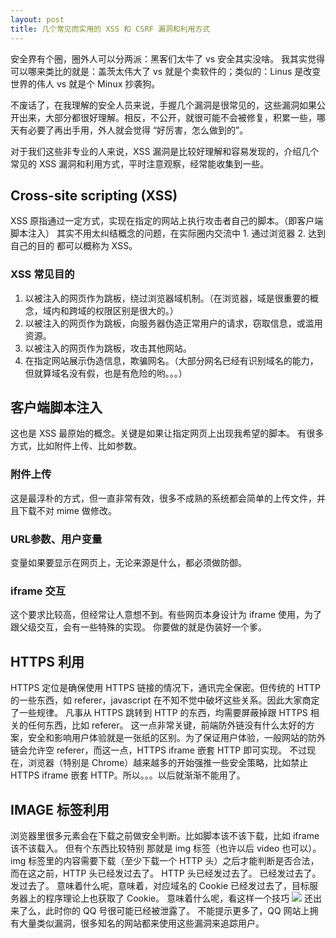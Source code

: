 ```yaml
---
layout: post
title: 几个常见而实用的 XSS 和 CSRF 漏洞和利用方式
---
```



安全界有个圈，圈外人可以分两派：黑客们太牛了 vs 安全其实没啥。
我其实觉得可以哪来类比的就是：盖茨太伟大了 vs 就是个卖软件的；类似的：Linus 是改变世界的伟人 vs 就是个 Minux 抄袭狗。

不废话了，在我理解的安全人员来说，手握几个漏洞是很常见的，这些漏洞如果公开出来，大部分都很好理解。相反，不公开，就很可能不会被修复，积累一些，哪天有必要了再出手用，外人就会觉得 “好厉害，怎么做到的”。

对于我们这些非专业的人来说，XSS 漏洞是比较好理解和容易发现的，介绍几个常见的 XSS 漏洞和利用方式，平时注意观察，经常能收集到一些。

Cross-site scripting (XSS)
----
XSS 原指通过一定方式，实现在指定的网站上执行攻击者自己的脚本。（即客户端脚本注入）
其实不用太纠结概念的问题，在实际圈内交流中 1. 通过浏览器 2. 达到自己的目的 都可以概称为 XSS。
### XSS 常见目的
1. 以被注入的网页作为跳板，绕过浏览器域机制。（在浏览器，域是很重要的概念，域内和跨域的权限区别是很大的。）
2. 以被注入的网页作为跳板，向服务器伪造正常用户的请求，窃取信息，或滥用资源。
3. 以被注入的网页作为跳板，攻击其他网站。
4. 在指定网站展示伪造信息，欺骗网名。（大部分网名已经有识别域名的能力，但就算域名没有假，也是有危险的哟。。。）

客户端脚本注入
----
这也是 XSS 最原始的概念。关键是如果让指定网页上出现我希望的脚本。
有很多方式，比如附件上传、比如参数。
### 附件上传
这是最淳朴的方式，但一直非常有效，很多不成熟的系统都会简单的上传文件，并且下载不对 mime 做修改。
### URL参数、用户变量
变量如果要显示在网页上，无论来源是什么，都必须做防御。
### iframe 交互
这个要求比较高，但经常让人意想不到。有些网页本身设计为 iframe 使用，为了跟父级交互，会有一些特殊的实现。
你要做的就是伪装好一个爹。

HTTPS 利用
----
HTTPS 定位是确保使用 HTTPS 链接的情况下，通讯完全保密。但传统的 HTTP 的一些东西，如 referer，javascript 在不知不觉中破坏这些关系。因此大家商定了一些规律。
凡事从 HTTPS 跳转到 HTTP 的东西，均需要屏蔽掉跟 HTTPS 相关的任何东西，比如 referer。
这一点非常关键，前端防外链没有什么太好的方案，安全和影响用户体验就是一张纸的区别。为了保证用户体验，一般网站的防外链会允许空 referer，而这一点，HTTPS iframe 嵌套 HTTP 即可实现。
不过现在，浏览器（特别是 Chrome）越来越多的开始强推一些安全策略，比如禁止 HTTPS iframe 嵌套 HTTP。所以。。。以后就渐渐不能用了。

IMAGE 标签利用
----
浏览器里很多元素会在下载之前做安全判断。比如脚本该不该下载，比如 iframe 该不该载入。
但有个东西比较特别 那就是 img 标签（也许以后 video 也可以）。
img 标签里的内容需要下载（至少下载一个 HTTP 头）之后才能判断是否合法，而在这之前，HTTP 头已经发过去了。
HTTP 头已经发过去了。
已经发过去了。
发过去了。
意味着什么呢，意味着，对应域名的 Cookie 已经发过去了，目标服务器上的程序理论上也获取了 Cookie。
意味着什么呢，看这样一个技巧
	<img src="http://user.qzone.qq.com/10000" />
还出来了么，此时你的 QQ 号很可能已经被泄露了。
不能提示更多了，QQ 网站上拥有大量类似漏洞，很多知名的网站都来使用这些漏洞来追踪用户。
